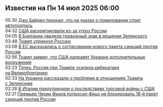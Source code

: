 <h2>Известия на Пн 14 июл 2025 06:00</h2><!--2025-07-14 05:30:55-->
<div class="rssn">
  <div><span class="smaller gray hspace">05:30</span> <a class="nodecor" href="https://news.rambler.ru/world/54979236-dzho-bayden-priznal-chto-na-ukazah-o-pomilovanii-stoit-avtopodpis/">Джо Байден признал, что на указах о помиловании стоит автоподпись</a></div>
</div>
<div class="rssn">
  <div><span class="smaller gray hspace">04:32</span> <a class="nodecor" href="https://news.rambler.ru/world/54979264-ssha-raskritikovali-iz-za-ugroz-rossii/">США раскритиковали из-за угроз России</a></div>
</div>
<div class="rssn">
  <div><span class="smaller gray hspace">04:05</span> <a class="nodecor" href="https://news.rambler.ru/world/54979238-v-britanii-uvideli-trevozhnyy-znak-v-reshenii-zelenskogo/">В Британии увидели тревожный знак в решении Зеленского</a></div>
</div>
<div class="rssn">
  <div><span class="smaller gray hspace">03:48</span> <a class="nodecor" href="https://news.rambler.ru/world/54979218-tramp-upreknul-rossiyu/">Трамп упрекнул Россию</a></div>
</div>
<div class="rssn">
  <div><span class="smaller gray hspace">03:08</span> <a class="nodecor" href="https://news.rambler.ru/world/54979188-v-es-vyskazalis-o-soglasovanii-novogo-paketa-sanktsiy-protiv-rossii/">В ЕС высказались о согласовании нового пакета санкций против России</a></div>
</div>
<div class="rssn">
  <div><span class="smaller gray hspace">02:56</span> <a class="nodecor" href="https://news.rambler.ru/world/54979192-tramp-zayavil-chto-ssha-napravyat-ukraine-dopolnitelnye-vooruzheniya/">Трамп заявил, что США направят Украине дополнительные вооружения</a></div>
</div>
<div class="rssn">
  <div><span class="smaller gray hspace">02:23</span> <a class="nodecor" href="https://news.rambler.ru/world/54979159-times-rossiya-pri-trampe-usilila-kiberataki-na-velikobritaniyu/">Times: Россия при Трампе усилила кибератаки на Великобританию</a></div>
</div>
<div class="rssn">
  <div><span class="smaller gray hspace">02:33</span> <a class="nodecor" href="https://news.rambler.ru/world/54979167-na-ukraine-rasskazali-o-probleme-v-otnosheniyah-trampa-s-zelenskim/">На Украине рассказали о проблеме в отношениях Трампа с Зеленским</a></div>
</div>
<div class="rssn">
  <div><span class="smaller gray hspace">02:28</span> <a class="nodecor" href="https://news.rambler.ru/world/54979157-v-italii-predupredili-o-posledstviyah-torgovoy-voyny-s-ssha/">В Италии предупредили о последствиях торговой войны с США</a></div>
</div>
<div class="rssn">
  <div><span class="smaller gray hspace">02:21</span> <a class="nodecor" href="https://news.rambler.ru/world/54979153-premer-chehii-fiala-poprosil-fitso-ne-blokirovat-18-y-paket-sanktsiy-protiv-rossii/">Премьер Чехии Фиала попросил Фицо не блокировать 18-й пакет санкций против России</a></div>
</div>